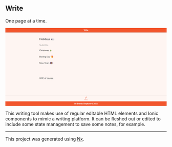 <h2>Write</h2

<p>One page at a time.</p>

<p align="center">
  <img align="center" src="https://github.com/peta-byte/write/blob/master/apps/write-app/src/assets/write-snip.png" />
</p>



<p>This writing tool makes use of regular editable HTML elements and Ionic components to mimic a writing platform. It can be fleshed out or edited to include some state management to save some notes, for example.</p>


---

<p>This project was generated using <a href="https://nx.dev">Nx</a>.</p>

